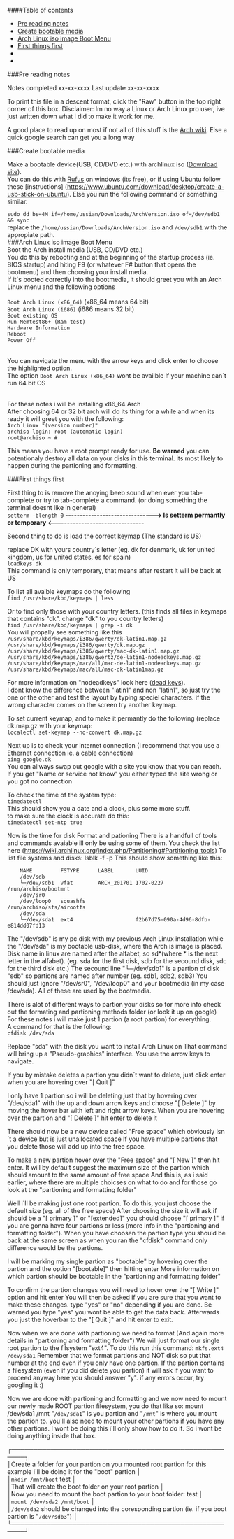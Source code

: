 ####Table of contents
 * [Pre reading notes](Arch-Base-Install-+-Grub-(BIOS).md#pre-reading-notes)
 * [Create bootable media](Arch-Base-Install-+-Grub-(BIOS).md#create-bootable-media)
 * [Arch Linux iso image Boot Menu](Arch-Base-Install-+-Grub-(BIOS).md#arch-linux-iso-image-boot-menu)
 * [First things first](Arch-Base-Install-+-Grub-(BIOS).md#first-things-first)
 * [](Arch-Base-Install-+-Grub-(BIOS).md#)
 * [](Arch-Base-Install-+-Grub-(BIOS).md#)

###Pre reading notes

 Notes completed xx-xx-xxxx
 Last update xx-xx-xxxx

To print this file in a descent format, click the "Raw" button in the top right corner of this box.
Disclaimer: Im no way a Linux or Arch Linux pro user, ive just written down what i did to make it work for me.


A good place to read up on most if not all of this stuff is the [Arch wiki](https://wiki.archlinux.org/).
Else a quick google search can get you a long way

###Create bootable media

Make a bootable device(USB, CD/DVD etc.) with archlinux iso ([Download site](https://www.archlinux.org/download/)). <BR>
You can do this with [Rufus](https://rufus.akeo.ie/) on windows (its free), or if using Ubuntu follow these [instructions] (https://www.ubuntu.com/download/desktop/create-a-usb-stick-on-ubuntu).
Else you run the following command or something similar.

`sudo dd bs=4M if=/home/ussian/Downloads/ArchVersion.iso of=/dev/sdb1 && sync`<BR>
replace the `/home/ussian/Downloads/ArchVersion.iso` and `/dev/sdb1` with the appropiate path.<BR>
###Arch Linux iso image Boot Menu<BR>
Boot the Arch install media (USB, CD/DVD etc.)<BR>
You do this by rebooting and at the beginning of the startup process (ie. BIOS startup) and hiting F9 (or whatever F# button that opens the bootmenu) and then choosing your install media. <BR>
If it´s booted correctly into the bootmedia, it should greet you with an Arch Linux menu and the following options <BR><BR>
    `Boot Arch Linux (x86_64)` (x86_64 means 64 bit) <BR>
    `Boot Arch Linux (i686)` (i686 means 32 bit) <BR>
    `Boot existing OS` <BR>
    `Run Memtest86+ (Ram test)` <BR>
    `Hardware Information` <BR>
    `Reboot` <BR>
    `Power Off` <BR><BR>
    
You can navigate the menu with the arrow keys and click enter to choose the highlighted option. <BR>
The option `Boot Arch Linux (x86_64)` wont be availble if your machine can´t run 64 bit OS <BR><BR>

For these notes i will be installing x86_64 Arch <BR>
After choosing 64 or 32 bit arch will do its thing for a while and when its ready it will greet you with the following:<BR>
    `Arch Linux "(version number)"` <BR>
    `archiso login: root (automatic login)`<BR>
    `root@archiso ~ #`<BR>

This means you have a root prompt ready for use. **Be warned** you can potentionaly destroy all data on your disks in this terminal. its most likely to happen during the partioning and formatting.<BR>

###First things first

First thing to is remove the anoying beeb sound when ever you tab-complete or try to tab-complete a command. (or doing something the terminal doesnt like in general)<BR>
```setterm -blength 0```
**-------------------------------> Is setterm permantly or temporary <-------------------------------**


Second thing to do is load the correct keymap (The standard is US)

replace DK with yours country´s letter (eg. dk for denmark, uk for united kingdom, us for united states, es for spain)<BR>
`loadkeys dk`<BR>
This command is only temporary, that means after restart it will be back at US

To list all avaible keymaps do the following<BR> 
`find /usr/share/kbd/keymaps | less` <BR>

Or to find only those with your country letters. (this finds all files in keymaps that contains "dk". change "dk" to you country letters) <BR>
`find /usr/share/kbd/keymaps | grep -i dk` <BR>
You will propally see something like this <BR>
    `/usr/share/kbd/keymaps/i386/qwerty/dk-latin1.map.gz` <BR>
    `/usr/share/kbd/keymaps/i386/qwerty/dk.map.gz`<BR>
    `/usr/share/kbd/keymaps/i386/qwerty/mac-dk-latin1.map.gz`<BR>
    `/usr/share/kbd/keymaps/i386/qwertz/de-latin1-nodeadkeys.map.gz`<BR>
    `/usr/share/kbd/keymaps/mac/all/mac-de-latin1-nodeadkeys.map.gz`<BR>
    `/usr/share/kbd/keymaps/mac/all/mac-dk-latin1map.gz`<BR>
    
For more information on "nodeadkeys" look here ([dead keys](http://askubuntu.com/questions/56560/what-exactly-is-meant-by-eliminate-dead-keys)). <BR>
I dont know the difference between "latin1" and non "latin1", so just try the one or the other and test the layout by typing speciel characters. if the wrong character comes on the screen try another keymap.

To set current keymap, and to make it permantly do the following (replace dk.map.gz with your keymap:<BR>
`localectl set-keymap --no-convert dk.map.gz`


Next up is to check your internet connection (I recommend that you use a Ethernet connection ie. a cable connection)<BR>
`ping google.dk`<BR>
You can allways swap out google with a site you know that you can reach.<BR>
If you get "Name or service not know" you either typed the site wrong or you got no connection


To check the time of the system type:<BR>
`timedatectl`<BR>
This should show you a date and a clock, plus some more stuff. <BR>
to make sure the clock is accurate do this:<BR>
`timedatectl set-ntp true`<BR>




Now is the time for disk Format and pationing
There is a handfull of tools and commands avaiable ill only be using some of them. You check the list here (https://wiki.archlinux.org/index.php/Partitioning#Partitioning_tools)
To list file systems and disks:
lsblk -f -p
This should show something like this:
```
    NAME         FSTYPE      LABEL       UUID
    /dev/sdb                                                                                                 
    └─/dev/sdb1  vfat        ARCH_201701 1702-0227                               /run/archiso/bootmnt        
    /dev/sr0                                                                                                 
    /dev/loop0   squashfs                                                        /run/archiso/sfs/airootfs   
    /dev/sda                                                                                                 
    └─/dev/sda1  ext4                    f2b67d75-090a-4d96-8dfb-e814dd07fd13                                
```
The "/dev/sdb" is my pc disk with my previous Arch Linux installation while the "/dev/sda" is my bootable usb-disk, where the Arch is image is placed.
Disk name in linux are named after the alfabet, so sd*(where * is the next letter in the alfabet). (eg. sda for the first disk, sdb for the secound disk, sdc for the third disk etc.)
The secound line "└─/dev/sdb1" is a partion of disk "sdb" so partions are named after number (eg. sdb1, sdb2, sdb3)
You should just ignore "/dev/sr0", "/dev/loop0" and your bootmedia (in my case /dev/sda). All of these are used by the bootmedia.

There is alot of different ways to partion your disks so for more info check out the formating and partioning methods folder (or look it up on google)<BR>
For these notes i will make just 1 partion (a root partion) for everything.<BR>
A command for that is the following:<BR>
`cfdisk /dev/sda`

Replace "sda" with the disk you want to install Arch Linux on
That command will bring up a "Pseudo-graphics" interface. You use the arrow keys to navigate.

If you by mistake deletes a partion you didn´t want to delete, just click enter when you are hovering over "[   Quit    ]"

I only have 1 partion so i will be deleting just that by hovering over "/dev/sda1" with the up and down arrow keys and choose "[ Delete ]" by moving the hover bar with left and right arrow keys.
When you are hovering over the partion and "[ Delete ]" hit enter to delete it

There should now be a new device called "Free space" which obviously isn´t a device but is just unallocated space
If you have multiple partions that you delete those will add up into the free space.

To make a new partion hover over the "Free space" and "[   New   ]" then hit enter.
It will by default suggest the maximum size of the partion which should amount to the same amount of free space
And this is, as i said earlier, where there are multiple choicses on what to do and for those go look at the "partioning and formatting folder"

Well i´ll be making just one root partion. To do this, you just choose the default size (eg. all of the free space)
After choosing the size it will ask if should be a "[ primary ]" or "[extended]" you should choose "[ primary ]" if you are gonna have  four partions or less (more info in the "partioning and formatting folder").
When you have choosen the partion type you should be back at the same screen as when you ran the "cfdisk" command only difference would be the partions.

I will be marking my single partion as "bootable" by hovering over the partion and the option "[bootable]" then hitting enter
More information on which partion should be bootable in the "partioning and formatting folder"

To confirm the partion changes you will need to hover over the "[  Write  ]" option and hit enter
You will then be asked if you are sure that you want to make these changes. type "yes" or "no" depending if you are done. Be warned you type "yes" you wont be able to get the data back.
Afterwards you just the hoverbar to the "[  Quit  ]" and hit enter to exit.

Now when we are done with partioning we need to format (And again more details in "partioning and formatting folder")
We will just format our single root partion to the filsystem "ext4". To do this run this command:
`mkfs.ext4 /dev/sda1`
Remember that we format partions and NOT disk so put that number at the end even if you only have one partion.
If the partion contains a filesystem (even if you did delete you partion) it will ask if you want to proceed anyway here you should answer "y".
if any errors occur, try googling it :)


Now we are done with partioning and formatting and we now need to mount our newly made ROOT partion filesystem, you do that like so:
mount /dev/sda1 /mnt
"`/dev/sda1`" is you partion and "`/mnt`" is where you mount the partion to.
you´ll also need to mount your other partions if you have any other partions. I wont be doing this i´ll only show how to do it. So i wont be doing anything inside that box.


┌─────────────────────────────────────────────────────┐<BR>
│Create a folder for your partion on you mounted root partion for this example i´ll be doing it for the "boot" partion  │<BR>
│`mkdir /mnt/boot`                                 test                                                                     │<BR>
│That will create the boot folder on your root partion                                                                  │<BR>
│Now you need to mount the boot partion to your boot folder:           test                                                 │<BR>
│`mount /dev/sda2 /mnt/boot`                                                                                            │<BR>
│`/dev/sda2` should be changed into the coresponding partion (ie. if you boot partion is "`/dev/sdb3`")                 │<BR>
└─────────────────────────────────────────────────────┘<BR>

